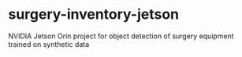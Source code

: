 # surgery-inventory-jetson
NVIDIA Jetson Orin project for object detection of surgery equipment trained on synthetic data

